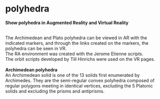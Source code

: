 # polyhedra
 <b>Show polyhedra in Augmented Reality and Virtual Reality</b>
 
<br>The Archimedean and Plato polyhedra can be viewed in AR with the indicated markers, and through the links created on the markers, the polyhedra can be seen in VR.
<br>The RA environment was created with the Jerome Etienne scripts.
<br>The orbit scripts developed by Till Hinrichs were used on the VR pages.
 <br><br><b>Archimedean polyhedra</b>
 <br>An Archimedean solid is one of the 13 solids first enumerated by Archimedes. They are the semi-regular convex polyhedra composed of regular polygons meeting in identical vertices, excluding the 5 Platonic solids and excluding the prisms and antiprisms.
